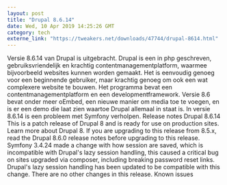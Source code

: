 ```yaml
---
layout: post
title: "Drupal 8.6.14"
date: Wed, 10 Apr 2019 14:25:26 GMT
category: tech
externe_link: "https://tweakers.net/downloads/47744/drupal-8614.html"
---
```


Versie 8.6.14 van Drupal is uitgebracht. Drupal is een in php geschreven, gebruiksvriendelijk en krachtig contentmanagementplatform, waarmee bijvoorbeeld websites kunnen worden gemaakt. Het is eenvoudig genoeg voor een beginnende gebruiker, maar krachtig genoeg om ook een wat complexere website te bouwen. Het programma bevat een contentmanagementplatform en een developmentframework. Versie 8.6 bevat onder meer oEmbed, een nieuwe manier om media toe te voegen, en is er een demo die laat zien waartoe Drupal allemaal in staat is. In versie 8.6.14 is een probleem met Symfony verholpen. Release notes Drupal 8.6.14 This is a patch release of Drupal 8 and is ready for use on production sites. Learn more about Drupal 8. If you are upgrading to this release from 8.5.x, read the Drupal 8.6.0 release notes before upgrading to this release. Symfony 3.4.24 made a change with how session are saved, which is incompatible with Drupal's lazy session handling, this caused a critical bug on sites upgraded via composer, including breaking password reset links. Drupal's lazy session handling has been updated to be compatible with this change. There are no other changes in this release. Known issues<img src="http://feeds.feedburner.com/~r/tweakers/mixed/~4/vvEm_BbAO1s" height="1" width="1" alt=""/>
